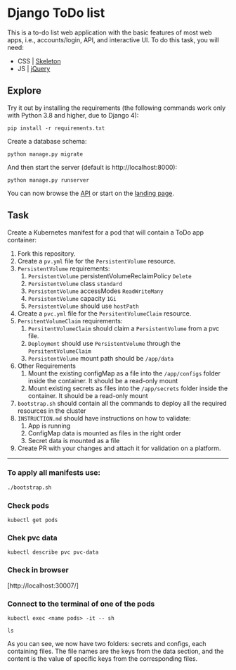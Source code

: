 # Django ToDo list

This is a to-do list web application with the basic features of most web apps, i.e., accounts/login, API, and interactive UI. To do this task, you will need:

- CSS | [Skeleton](http://getskeleton.com/)
- JS  | [jQuery](https://jquery.com/)

## Explore

Try it out by installing the requirements (the following commands work only with Python 3.8 and higher, due to Django 4):

```
pip install -r requirements.txt
```

Create a database schema:

```
python manage.py migrate
```

And then start the server (default is http://localhost:8000):

```
python manage.py runserver
```

You can now browse the [API](http://localhost:8000/api/) or start on the [landing page](http://localhost:8000/).

## Task

Create a Kubernetes manifest for a pod that will contain a ToDo app container:

1. Fork this repository.
2. Create a `pv.yml` file for the `PersistentVolume` resource.
3. `PersistentVolume` requirements:
    1. `PersistentVolume` persistentVolumeReclaimPolicy `Delete`
    2. `PersistentVolume` class `standard`
    3. `PersistentVolume` accessModes `ReadWriteMany`
    4. `PersistentVolume` capacity `1Gi`
    5. `PersistentVolume` should use `hostPath`
1. Create a `pvc.yml` file for the `PersitentVolumeClaim` resource.
1. `PersitentVolumeClaim` requirements:
    1. `PersitentVolumeClaim` should claim a `PersistentVolume` from a pvc file.
    2. `Deployment` should use `PersistentVolume` through the `PersitentVolumeClaim`
    3. `PersistentVolume` mount path should be `/app/data`
1. Other Requirements
    1. Mount the existing configMap as a file into the `/app/configs` folder inside the container. It should be a read-only mount
    2. Mount existing secrets as files into the `/app/secrets` folder inside the container. It should be a read-only mount
1. `bootstrap.sh` should contain all the commands to deploy all the required resources in the cluster
1. `INSTRUCTION.md` should have instructions on how to validate:
    1. App is running
    1. ConfigMap data is mounted as files in the right order
    1. Secret data is mounted as a file
1. Create PR with your changes and attach it for validation on a platform.



---

### To apply all manifests use:
```bash
./bootstrap.sh
```

### Check pods

```commandline
kubectl get pods
```
### Chek pvc data
```commandline
kubectl describe pvc pvc-data
```
### Check in browser
[http://localhost:30007/]

### Connect to the terminal of one of the pods

```kubectl exec <name pods> -it -- sh``` 

```ls```

As you can see, we now have two folders: secrets and configs, 
each containing files. The file names are the keys from the data section, 
and the content is the value of specific keys from the corresponding files.